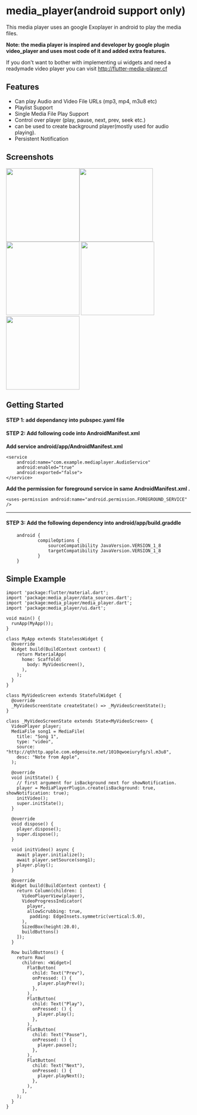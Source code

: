 # media_player(android support only)

This media player uses an google Exoplayer in android to play the media files.

**Note:  the media player is inspired and developer by google plugin video_player and uses most code of it  and added  extra features.**


If you don't want to bother with implementing ui widgets and need a readymade video player 
you can visit  http://flutter-media-player.cf 

##  Features

* Can play Audio and Video File URLs (mp3, mp4, m3u8 etc) 
* Playlist Support
* Single Media File Play Support
* Control over player (play, pause, next, prev, seek etc.)
* can be used to create background player(mostly used for audio playing).
* Persistent Notification


##  Screenshots
<p float="left">
<img src='https://raw.githubusercontent.com/siddhesh-tamhanekar/siddhesh-tamhanekar.github.io/master/images/screenshots/sc1.png' width="200px" style='float:left' >
<img src='https://raw.githubusercontent.com/siddhesh-tamhanekar/siddhesh-tamhanekar.github.io/master/images/screenshots/sc2.png' width="200px" >
<img src='https://raw.githubusercontent.com/siddhesh-tamhanekar/siddhesh-tamhanekar.github.io/master/images/screenshots/sc3.png' width="200px" >
<img src='https://raw.githubusercontent.com/siddhesh-tamhanekar/siddhesh-tamhanekar.github.io/master/images/screenshots/sc4.png' width="200px" >
<img src='https://raw.githubusercontent.com/siddhesh-tamhanekar/siddhesh-tamhanekar.github.io/master/images/screenshots/sc5.png' width="200px" >
</p>

## Getting Started

#### STEP 1: add dependancy into pubspec.yaml file


#### STEP 2: Add following code into AndroidManifest.xml

**Add service  android/app/AndroidManifest.xml**
```
<service
    android:name="com.example.mediaplayer.AudioService"
    android:enabled="true"
    android:exported="false">
</service>
```

**Add the permission for foreground service in same AndroidManifest.xml .**
 ```
 <uses-permission android:name="android.permission.FOREGROUND_SERVICE" />
 ```
---

#### STEP 3: Add the following dependency into android/app/build.graddle
```
    android {
            compileOptions {
                sourceCompatibility JavaVersion.VERSION_1_8
                targetCompatibility JavaVersion.VERSION_1_8
            }
    }
```

## Simple Example

```
import 'package:flutter/material.dart';
import 'package:media_player/data_sources.dart';
import 'package:media_player/media_player.dart';
import 'package:media_player/ui.dart';

void main() {
  runApp(MyApp());
}

class MyApp extends StatelessWidget {
  @override
  Widget build(BuildContext context) {
    return MaterialApp(
      home: Scaffold(
        body: MyVideoScreen(),
      ),
    );
  }
}

class MyVideoScreen extends StatefulWidget {
  @override
  _MyVideoScreenState createState() => _MyVideoScreenState();
}

class _MyVideoScreenState extends State<MyVideoScreen> {
  VideoPlayer player;
  MediaFile song1 = MediaFile(
    title: "Song 1",
    type: "video",
    source: "http://qthttp.apple.com.edgesuite.net/1010qwoeiuryfg/sl.m3u8",
    desc: "Note from Apple",
  );

  @override
  void initState() {
    // first argument for isBackground next for showNotification.
    player = MediaPlayerPlugin.create(isBackground: true, showNotification: true);
    initVideo();
    super.initState();
  }

  @override
  void dispose() {
    player.dispose();
    super.dispose();
  }

  void initVideo() async {
    await player.initialize();
    await player.setSource(song1);
    player.play();
  }

  @override
  Widget build(BuildContext context) {
    return Column(children: [
      VideoPlayerView(player),
      VideoProgressIndicator(
        player,
        allowScrubbing: true,
         padding: EdgeInsets.symmetric(vertical:5.0),
      ),
      SizedBox(height:20.0),
      buildButtons()
    ]);
  }

  Row buildButtons() {
    return Row(
      children: <Widget>[
        FlatButton(
          child: Text("Prev"),
          onPressed: () {
            player.playPrev();
          },
        ),
        FlatButton(
          child: Text("Play"),
          onPressed: () {
            player.play();
          },
        ),
        FlatButton(
          child: Text("Pause"),
          onPressed: () {
            player.pause();
          },
        ),
        FlatButton(
          child: Text("Next"),
          onPressed: () {
            player.playNext();
          },
        ),
      ],
    );
  }
}


```